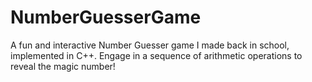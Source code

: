 # NumberGuesserGame
A fun and interactive Number Guesser game I made back in school, implemented in C++. Engage in a sequence of arithmetic operations to reveal the magic number!
